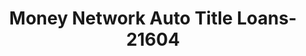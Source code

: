 ---
f_zip-code: 85364
f_state-code: AZ
title: Money Network Auto Title Loans-21604
f_phone: 928-343-2882
f_city-only: Yuma
f_address: 285 S 2nd Ave Yuma
f_location-unique-id: '21604'
slug: money-network-auto-title-loans-21604
updated-on: '2024-05-30T13:46:58.046Z'
created-on: '2024-05-30T13:36:59.803Z'
published-on: '2024-05-30T13:54:32.469Z'
f_city-state: cms/city/yuma-az.md
f_company: cms/company/money-network-auto-title-loans.md
f_state: cms/state/arizona.md
layout: '[payday-loan].html'
tags: payday-loan
---